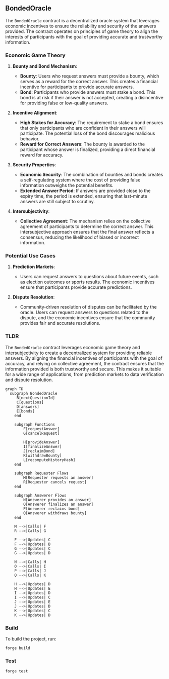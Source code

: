 ## BondedOracle

The `BondedOracle` contract is a decentralized oracle system that leverages economic incentives to ensure the reliability and security of the answers provided. The contract operates on principles of game theory to align the interests of participants with the goal of providing accurate and trustworthy information.

### Economic Game Theory

1. **Bounty and Bond Mechanism**:
   - **Bounty**: Users who request answers must provide a bounty, which serves as a reward for the correct answer. This creates a financial incentive for participants to provide accurate answers.
   - **Bond**: Participants who provide answers must stake a bond. This bond is at risk if their answer is not accepted, creating a disincentive for providing false or low-quality answers.

2. **Incentive Alignment**:
   - **High Stakes for Accuracy**: The requirement to stake a bond ensures that only participants who are confident in their answers will participate. The potential loss of the bond discourages malicious behavior.
   - **Reward for Correct Answers**: The bounty is awarded to the participant whose answer is finalized, providing a direct financial reward for accuracy.

3. **Security Properties**:
   - **Economic Security**: The combination of bounties and bonds creates a self-regulating system where the cost of providing false information outweighs the potential benefits.
   - **Extended Answer Period**: If answers are provided close to the expiry time, the period is extended, ensuring that last-minute answers are still subject to scrutiny.

4. **Intersubjectivity**:
   - **Collective Agreement**: The mechanism relies on the collective agreement of participants to determine the correct answer. This intersubjective approach ensures that the final answer reflects a consensus, reducing the likelihood of biased or incorrect information.

### Potential Use Cases

1. **Prediction Markets**:
   - Users can request answers to questions about future events, such as election outcomes or sports results. The economic incentives ensure that participants provide accurate predictions.

2. **Dispute Resolution**:
   - Community-driven resolution of disputes can be facilitated by the oracle. Users can request answers to questions related to the dispute, and the economic incentives ensure that the community provides fair and accurate resolutions.

### TLDR

The `BondedOracle` contract leverages economic game theory and intersubjectivity to create a decentralized system for providing reliable answers. By aligning the financial incentives of participants with the goal of accuracy, and relying on collective agreement, the contract ensures that the information provided is both trustworthy and secure. This makes it suitable for a wide range of applications, from prediction markets to data verification and dispute resolution.

```mermaid
graph TD
  subgraph BondedOracle
     B[nextQuestionId]
     C[questions]
     D[answers]
     E[bonds]
    end

    subgraph Functions
        F[requestAnswer]
        G[cancelRequest]
        
        H[provideAnswer]
        I[finalizeAnswer]
        J[reclaimBond]
        K[withdrawBounty]
        L[recomputeHistoryHash]
    end

    subgraph Requester Flows
        M[Requester requests an answer]
        R[Requester cancels request]
    end

    subgraph Answerer Flows
        N[Answerer provides an answer]
        O[Answerer finalizes an answer]
        P[Answerer reclaims bond]
        Q[Answerer withdraws bounty]
    end

    M -->|Calls| F
    R -->|Calls| G
    
    F -->|Updates| C
    F -->|Updates| B
    G -->|Updates| C
    G -->|Updates| D
    
    N -->|Calls| H
    O -->|Calls| I
    P -->|Calls| J
    Q -->|Calls| K
    
    H -->|Updates| D
    H -->|Updates| E
    I -->|Updates| D
    I -->|Updates| C
    J -->|Updates| E
    J -->|Updates| D
    K -->|Updates| C
    K -->|Updates| D
```

### Build

To build the project, run:

```shell
forge build
```

### Test

```shell
forge test
```
